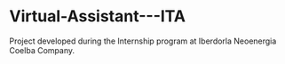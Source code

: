# Virtual-Assistant---ITA
Project developed during the Internship program at Iberdorla Neoenergia Coelba Company.
